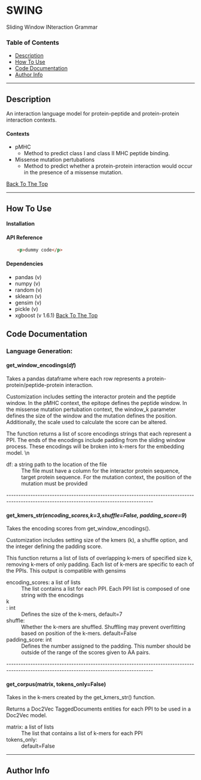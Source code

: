 # SWING
Sliding Window INteraction Grammar 

### Table of Contents
- [Description](#description)
- [How To Use](#how-to-use)
- [Code Documentation](#code-documentation)
- [Author Info](#author-info)

---

## Description

An interaction language model for protein-peptide and protein-protein interaction contexts.

#### Contexts

- pMHC
  - Method to predict class I and class II MHC peptide binding.
- Missense mutation pertubations
  - Method to predict whether a protein-protein interaction would occur in the presence of a missense mutation.

[Back To The Top](#read-me-template)

---

## How To Use

#### Installation
#### API Reference

```html
    <p>dummy code</p>
```

#### Dependencies
- pandas (v)
- numpy (v)
- random (v)
- sklearn (v)
- gensim (v)
- pickle (v)
- xgboost (v 1.6.1)
[Back To The Top](#read-me-template)

## Code Documentation
### Language Generation:

#### get_window_encodings(*df*)  
  
Takes a pandas dataframe where each row represents a protein-protein/peptide-protein interaction.  
  
Customization includes setting the interactor protein and the peptide window. In the pMHC context, the epitope defines the peptide window. In the missense mutation pertubation context, the window_k parameter defines the size of the window and the mutation defines the position. Additionally, the scale used to calculate the score can be altered.  
  
The function returns a list of score encodings strings that each represent a PPI. The ends of the encodings include padding from the sliding window process. These encodings will be broken into k-mers for the embedding model. \n
  <dl>
	  <dt> df: a string path to the location of the file </dt>
		  <dd>The file must have a column for the interactor protein sequence, target protein sequence. For the mutation context, the position of the mutation must be provided</dd>
  </dl>
-------------------------------------------------------------------------------------------------------------------------------------------

#### get_kmers_str(*encoding_scores,k=3,shuffle=False, padding_score=9*)  
Takes the encoding scores from get_window_encodings().  
  
Customization includes setting size of the kmers (k), a shuffle option, and the integer defining the padding score.  
  
This function returns a list of lists of overlapping k-mers of specified size k, removing k-mers of only padding. Each list of k-mers are specific to each of the PPIs. This output is compatible with gensims
  
<dl>
	<dt>encoding_scores: a list of lists </dt> 
		<dd>The list contains a list for each PPI. Each PPI list is composed of one string with the encodings </dd>
  <dt>k</dt>: int
    <dd>Defines the size of the k-mers, default=7</dd>
  <dt>shuffle:</dt>
    <dd>Whether the k-mers are shuffled. Shuffling may prevent overfitting based on position of the k-mers. default=False</dd>
  <dt>padding_score: int</dt>
    <dd>Defines the number assigned to the padding. This number should be outside of the range of the scores given to AA pairs.</dd>
</dl>
-------------------------------------------------------------------------------------------------------------------------------------------

#### get_corpus(matrix, tokens_only=False)
Takes in the k-mers created by the get_kmers_str() function.  

Returns a Doc2Vec TaggedDocuments entities for each PPI to be used in a Doc2Vec model.

<dl>
  <dt>matrix: a list of lists</dt>
    <dd> The list that contains a list of k-mers for each PPI</dd>
  <dt>tokens_only:</dt>
    <dd>default=False</dd>
</dl>

-------------------------------------------------------------------------------------------------------------------------------------------

## Author Info
